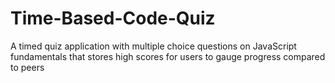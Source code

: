 # Time-Based-Code-Quiz
A timed quiz application with multiple choice questions on JavaScript fundamentals that stores high scores for users to gauge progress compared to peers
